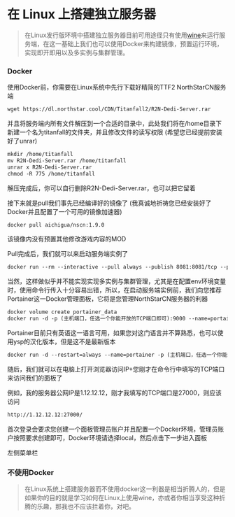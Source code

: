 # 在 Linux 上搭建独立服务器

> 在Linux发行版环境中搭建独立服务器目前可用途径只有使用[wine](https://www.winehq.org/)来运行服务端，在这一基础上我们也可以使用Docker来构建镜像，预置运行环境，实现即开即用以及多实例与集群管理。

### Docker

使用Docker前，你需要在Linux系统中先行下载好精简的TTF2 NorthStarCN服务端

```markdown
wget https://dl.northstar.cool/CDN/Titanfall2/R2N-Dedi-Server.rar
```
并且将服务端内所有文件解压到一个合适的目录中，此处我们将在/home目录下新建一个名为titanfall的文件夹，并且修改文件的读写权限
(希望您已经提前安装好了unrar)
```markdown
mkdir /home/titanfall
mv R2N-Dedi-Server.rar /home/titanfall
unrar x R2N-Dedi-Server.rar
chmod -R 775 /home/titanfall
```
解压完成后，你可以自行删除R2N-Dedi-Server.rar，也可以把它留着

接下来就是pull我们事先已经编译好的镜像了
(我真诚地祈祷您已经安装好了Docker并且配置了一个可用的镜像加速器)
```markdown
docker pull aichigua/nscn:1.9.0
```
该镜像内没有预置其他修改游戏内容的MOD

Pull完成后，我们就可以来启动服务端实例了
```markdown
docker run --rm --interactive --pull always --publish 8081:8081/tcp --publish 37015:37015/udp --mount "type=bind,source=/home/titanfall,target=/mnt/titanfall,readonly" --env NS_SERVER_NAME="[CN] This is a Server running on Docker!" aichigua/nscn:1.9.0
```
当然，这样做似乎并不能实现实现多实例与集群管理，尤其是在配置env环境变量时，使用命令行传入十分容易出错，所以，在启动服务端实例前，我们向您推荐Portainer这一Docker管理面板，它将是您管理NorthStarCN服务器的利器

```markdown
docker volume create portainer_data
docker run -d -p (主机端口，任选一个你能开放的TCP端口即可):9000 --name=portainer --restart=always -v /var/run/docker.sock:/var/run/docker.sock -v portainer_data:/data portainer/portainer-ce
```
Portainer目前只有英语这一语言可用，如果您对这门语言并不算熟悉，也可以使用ysp的汉化版本，但是这不是最新版本

```markdown
docker run -d --restart=always --name=portainer -p (主机端口，任选一个你能开放的TCP端口即可):9000 -v /var/run/docker.sock:/var/run/docker.sock -v portainer_data:/data 6053537/portainer
```

随后，我们就可以在电脑上打开浏览器访问IP+您刚才在命令行中填写的TCP端口来访问我们的面板了

例如，我的服务器公网IP是1.12.12.12，刚才我填写的TCP端口是27000，则应该访问
```markdown
http://1.12.12.12:27000/
```
首次登录会要求您创建一个面板管理员账户并且配置一个Docker环境，管理员账户按照要求创建即可，Docker环境请选择local，然后点击下一步进入面板

左侧菜单栏


### 不使用Docker

> 在Linux系统上搭建服务器而不使用docker这一利器是相当折腾人的，但是如果你的目的就是学习如何在Linux上使用wine，亦或者你相当享受这种折腾的乐趣，那我也不应该拦着你，对吧。


